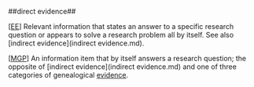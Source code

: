 ##direct evidence##

\[[EE](SOURCES.md#EE)\]  Relevant information that states an answer to a specific research question or appears to solve a research problem all by itself. See also [indirect evidence](indirect evidence.md).

\[[MGP](SOURCES.md#MGP)\] An information item that by itself answers a research question; the opposite of [indirect evidence](indirect evidence.md) and one of three categories of genealogical [evidence](evidence.md).
